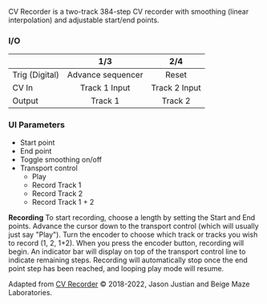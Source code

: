 CV Recorder is a two-track 384-step CV recorder with smoothing (linear interpolation) and adjustable start/end points.

### I/O

|                |              1/3           |                   2/4                |
| -------------- |:---------------------------:|:-------------------------------------:|
| Trig (Digital) |  Advance sequencer   | Reset |
| CV In          | Track 1 Input |      Track 2 Input       |
| Output         |          Track 1           |         Track 2         |


### UI Parameters
* Start point
* End point
* Toggle smoothing on/off
* Transport control
  - Play
  - Record Track 1
  - Record Track 2
  - Record Track 1 + 2

**Recording**
To start recording, choose a length by setting the Start and End points. Advance the cursor down to the transport control (which will usually just say "Play"). Turn the encoder to choose which track or tracks you wish to record (1, 2, 1+2). When you press the encoder button, recording will begin. An indicator bar will display on top of the transport control line to indicate remaining steps. Recording will automatically stop once the end point step has been reached, and looping play mode will resume.


Adapted from [CV Recorder](https://github.com/Chysn/O_C-HemisphereSuite/wiki/CV-Recorder) © 2018-2022, Jason Justian and Beige Maze Laboratories. 